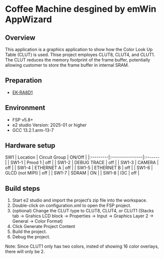 # Coffee Machine desgined by emWin AppWizard

## Overview
This application is a graphics application to show how the Color Look Up Table (CLUT) is used. Thise project employes CLUT8, CLUT4, and CLUT1. The CLUT reduces the memory footprint of the frame buffer, potentially allowing customer to store the frame buffer in internal SRAM.



## Preparation
+ [EK-RA8D1](https://www.renesas.com/products/microcontrollers-microprocessors/ra-cortex-m-mcus/ek-ra8d1-evaluation-kit-ra8d1-mcu-group)

## Environment
* FSP v5.8+
* e2 studio Version: 2025-01 or higher
* GCC 13.2.1.arm-13-7

## Hardware setup
SW1
| Location | Circuit Group   | ON/Off |
|:---------|:----------------|:-------|
| SW1-1    | Pmod 1          | off    |
| SW1-2    | DEBUG TRACE     | off    |
| SW1-3    | CAMERA          | off    |
| SW1-4    | ETHERNET A      | off    |
| SW1-5    | ETHERNET B      | off    |
| SW1-6    | GLCD (not MIPI) | off    |
| SW1-7    | SDRAM           | ON     |
| SW1-8    | I3C             | off    |

## Build steps
1. Start e2 studio and import the project’s zip file into the workspace.
1. Double-click on configuration.xml to open the FSP project.
1. (optional) Change the CLUT type to CLUT8, CLUT4, or CLUT1 (Stacks tab -> Grahics LCD block -> Properties -> Input -> Graphics Layer 2 -> General -> Color Format)
1. Click Generate Project Content
1. Build the project.
1. Debug the project.

Note: Since CLUT1 only has two colors, insted of showing 16 color overlays, there will only be 2.